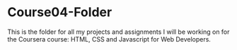 # Course04-Folder
This is the folder for all my projects and assignments I will be working on for the Coursera course: HTML, CSS and Javascript for Web Developers.
